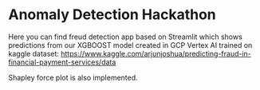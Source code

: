 # Anomaly Detection Hackathon

Here you can find freud detection app based on Streamlit which shows predictions from our XGBOOST model created in GCP Vertex AI trained on kaggle dataset:
https://www.kaggle.com/arjunjoshua/predicting-fraud-in-financial-payment-services/data

Shapley force plot is also implemented.
